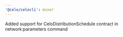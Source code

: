 ```yaml
---
'@celo/celocli': minor
---
```


Added support for CeloDistributionSchedule contract in network:parameters command
